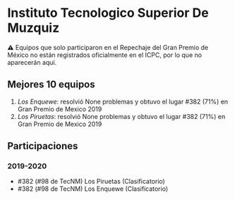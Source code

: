 # Instituto Tecnologico Superior De Muzquiz

:warning: Equipos que solo participaron en el Repechaje del Gran Premio de México no están registrados oficialmente en el ICPC, por lo que no aparecerán aquí.

## Mejores 10 equipos

1. _Los Enquewe_: resolvió None problemas y obtuvo el lugar #382 (71%) en Gran Premio de Mexico 2019
1. _Los Piruetas_: resolvió None problemas y obtuvo el lugar #382 (71%) en Gran Premio de Mexico 2019

## Participaciones

### 2019-2020

- #382 (#98 de TecNM) Los Piruetas (Clasificatorio)
- #382 (#98 de TecNM) Los Enquewe (Clasificatorio)



